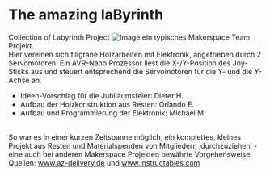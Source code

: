 # The amazing laByrinth
Collection of Labyrinth Project
![Image](https://github.com/user-attachments/assets/1a9ac950-cdbc-483f-b092-bd9e02b77ef2)
ein typisches Makerspace Team Projekt. <br>Hier vereinen sich filigrane Holzarbeiten mit Elektronik, angetrieben durch 2 Servomotoren. Ein AVR-Nano Prozessor liest die X-/Y-Position des Joy-Sticks aus und steuert entsprechend die Servomotoren für die Y- und die Y-Achse an. 
* Ideen-Vorschlag für die Jubiläumsfeier: Dieter H.
* Aufbau der Holzkonstruktion aus Resten: Orlando E.
* Aufbau und Programmierung der Elektronik: Michael M.
  
<br>So war es in einer kurzen Zeitspanne möglich, ein komplettes, kleines Projekt aus Resten und Materialspenden von Mitgliedern ‚durchzuziehen‘ - eine auch bei anderen Makerspace Projekten bewährte Vorgehensweise.   Quellen: www.az-delivery.de und www.instructables.com
